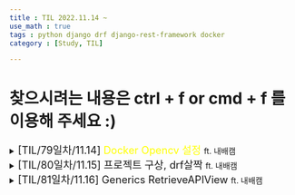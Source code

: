 ```yaml
---
title : TIL 2022.11.14 ~
use_math : true
tags : python django drf django-rest-framework docker
category : [Study, TIL]

---
```

찾으시려는 내용은 ctrl + f or cmd + f 를 이용해 주세요 :)
=====

<details>
<summary><span style = "font-size : 1.3em;">[TIL/79일차/11.14] <span style="color : yellow;">Docker Opencv 설정</span> </span>ft. 내배캠</summary>
<div markdown ="1">

## ImportError: libGL.so.1: cannot open shared object file: No such file or directory

ubuntu22.04.1에서 파이썬 3.10.8 이미지에 opencv를 설치하고 실행을 하는데 아래와 같은 에러가 났다.

`ImportError: libGL.so.1: cannot open shared object file: No such file or directory`

찾아보니 libgl1-mesa-glx라는 것이 설치가 안됐기 때문이고

해결 방법은

이미지 빌드하는 파일인 Dockerfile에 설치하는 구문을 추가해 주면 된다.

```shell
RUN apt-get update
RUN apt-get -y install libgl1-mesa-glx
```

## ubuntu 버전 확인
`$ lsb_release -a`

</div>
</details>



<details>
<summary><span style = "font-size : 1.3em;">[TIL/80일차/11.15] <span style="">프로젝트 구상, drf살짝</span> </span>ft. 내배캠</summary>
<div markdown ="1">
프로젝트 기능에 대한 회의, 아이디어 구상과 와이어 프레임, 정책을 생각하는 하루였고 drf에 대하여 약간 공부하는 하루였습니다.
</div>
</details>

<details>
<summary><span style = "font-size : 1.3em;">[TIL/81일차/11.16] <span style="">Generics RetrieveAPIView</span> </span>ft. 내배캠</summary>
<div markdown ="1">

## url 파라미터 두 개 이상 사용하기
- 파라미터의 이름이 pk이가(미확) 아니거나 두 개 이상일 경우 특정 인스턴스를 가져올 수 있는 방법에 대해 고민해 보고 찾아봤습니다.

***결론은 self.kwargs에 저장된 것을 활용하면 됨***

예시, 특정 모델의 인스턴스를 가져오고 싶을 때 get_object를 오버라이딩하여 가져오는 경우
```python
def get_object(self):
    return MyModel.objects.get(foo = self.kwargs["foo"], bar = self.kwargs["bar"])
```

</div>
</details>
